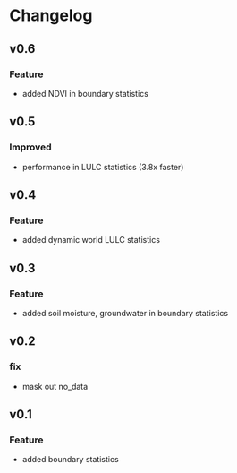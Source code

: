 # Changelog
## v0.6
### Feature
- added NDVI in boundary statistics
## v0.5
### Improved
- performance in LULC statistics (3.8x faster)
## v0.4
### Feature
- added dynamic world LULC statistics
## v0.3
### Feature
- added soil moisture, groundwater in boundary statistics
## v0.2
### fix
- mask out no_data
## v0.1
### Feature
- added boundary statistics